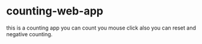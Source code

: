 # counting-web-app
this is a counting app you can count you mouse click also you can reset and negative counting.
